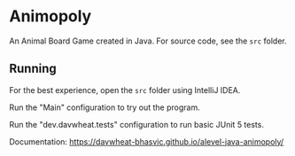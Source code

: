 # Animopoly

An Animal Board Game created in Java. For source code, see the `src` folder.

## Running

For the best experience, open the `src` folder using IntelliJ IDEA.

Run the "Main" configuration to try out the program.

Run the "dev.davwheat.tests" configuration to run basic JUnit 5 tests.

Documentation: https://davwheat-bhasvic.github.io/alevel-java-animopoly/
